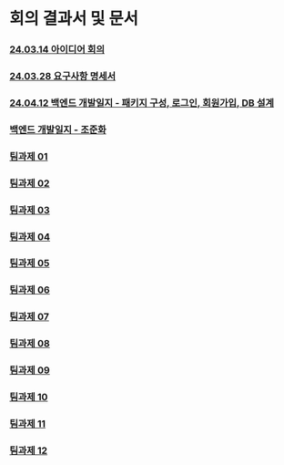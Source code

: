 # 회의 결과서 및 문서

### [24.03.14 아이디어 회의](./meeting/24.03.14%20Brainstroming%20Idea.md)

### [24.03.28 요구사항 명세서](./노인을%20위한%20나라는%20있다_요구사항%20명세서.hwp)

### [24.04.12 백엔드 개발일지 - 패키지 구성, 로그인, 회원가입, DB 설계](./countryForOldMan%20개발일지_v1.md)

### [백엔드 개발일지 - 조준화](./backend/README.md)

### [팀과제 01](./팀과제/전문-팀과제01-05팀.pdf)

### [팀과제 02](./팀과제/전문-팀과제02-05팀.pdf)

### [팀과제 03](./팀과제/전문-팀과제03-05팀.pdf)

### [팀과제 04](./팀과제/전문-팀과제04-05팀.pdf)

### [팀과제 05](./팀과제/전문-팀과제05-05팀.pdf)

### [팀과제 06](./팀과제/전문-팀과제06-05팀.pdf)

### [팀과제 07](./팀과제/전문-팀과제07-05팀.pdf)

### [팀과제 08](./팀과제/전문-팀과제08-05팀.pdf)

### [팀과제 09](./팀과제/전문-팀과제09-05팀.pdf)

### [팀과제 10](./팀과제/전문-팀과제10-05팀.pdf)

### [팀과제 11](./팀과제/전문-팀과제11-05팀.pdf)

### [팀과제 12](./팀과제/전문-팀과제12-05팀.pdf)
